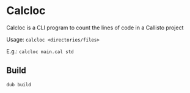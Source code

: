 # Calcloc
Calcloc is a CLI program to count the lines of code in a Callisto project

Usage: `calcloc <directories/files>`

E.g.: `calcloc main.cal std`

## Build
```
dub build
```
